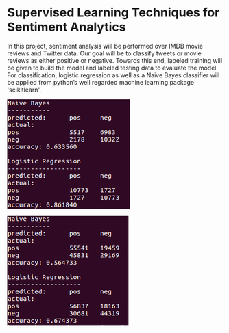 # Supervised Learning Techniques for Sentiment Analytics

In this project, sentiment analysis will be performed over IMDB movie reviews and Twitter data. Our goal will be to classify tweets or movie reviews as either positive or negative. Towards this end, labeled training will be given to build the model and labeled testing data to evaluate the model. For classification, logistic regression as well as a Naive Bayes classifier will be applied from python’s well regarded machine learning package 'scikitlearn'.

![GitHub Logo](DOC1.PNG)

![GitHub Logo](DOC2.PNG)
